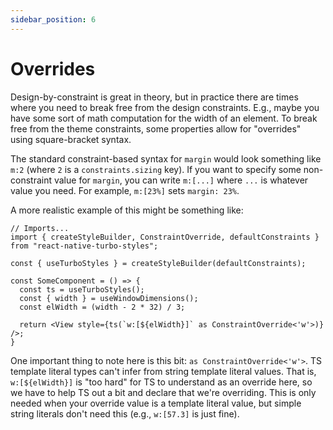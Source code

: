 ```yaml
---
sidebar_position: 6
---
```


# Overrides

Design-by-constraint is great in theory, but in practice there are times where you need to break free from the design constraints. E.g., maybe you have some sort of math computation for the width of an element. To break free from the theme constraints, some properties allow for "overrides" using square-bracket syntax.

The standard constraint-based syntax for `margin` would look something like `m:2` (where `2` is a `constraints.sizing` key). If you want to specify some non-constraint value for `margin`, you can write `m:[...]` where `...` is whatever value you need. For example, `m:[23%]` sets `margin: 23%`.

A more realistic example of this might be something like:

```tsx
// Imports...
import { createStyleBuilder, ConstraintOverride, defaultConstraints } from "react-native-turbo-styles";

const { useTurboStyles } = createStyleBuilder(defaultConstraints);

const SomeComponent = () => {
  const ts = useTurboStyles();
  const { width } = useWindowDimensions();
  const elWidth = (width - 2 * 32) / 3;
  
  return <View style={ts(`w:[${elWidth}]` as ConstraintOverride<'w'>)} />;
}
```

One important thing to note here is this bit: `as ConstraintOverride<'w'>`. TS template literal types can't infer from string template literal values. That is, `w:[${elWidth}]` is "too hard" for TS to understand as an override here, so we have to help TS out a bit and declare that we're overriding. This is only needed when your override value is a template literal value, but simple string literals don't need this (e.g., `w:[57.3]` is just fine).

